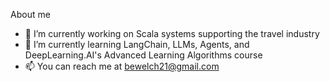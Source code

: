 About me

- 🔭 I’m currently working on Scala systems supporting the travel industry
- 🌱 I’m currently learning LangChain, LLMs, Agents, and DeepLearning.AI's Advanced Learning Algorithms course
- 📫 You can reach me at bewelch21@gmail.com
